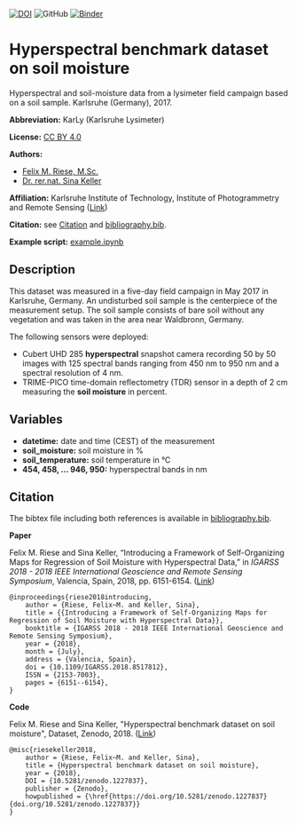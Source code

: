 [![DOI](https://zenodo.org/badge/DOI/10.5281/zenodo.1227836.svg)](https://doi.org/10.5281/zenodo.1227836)
![GitHub](https://img.shields.io/github/license/felixriese/hyperspectral-soilmoisture-dataset)
[![Binder](https://mybinder.org/badge_logo.svg)](https://mybinder.org/v2/gh/felixriese/hyperspectral-soilmoisture-dataset/master?filepath=example.ipynb)

# Hyperspectral benchmark dataset on soil moisture

Hyperspectral and soil-moisture data from a lysimeter field campaign based on a soil sample. Karlsruhe (Germany), 2017.

**Abbreviation:** KarLy (Karlsruhe Lysimeter)

**License:** [CC BY 4.0](LICENSE)

**Authors:**

- [Felix M. Riese, M.Sc.](mailto:github@felixriese.de)
- [Dr. rer.nat. Sina Keller](mailto:sina.keller@kit.edu)

**Affiliation:** Karlsruhe Institute of Technology, Institute of Photogrammetry and Remote Sensing ([Link](https://ipf.kit.edu))

**Citation:** see [Citation](#citation) and [bibliography.bib](bibliography.bib).

**Example script:** [example.ipynb](example.ipynb)


## Description

This dataset was measured in a five-day field campaign in May 2017 in Karlsruhe, Germany. An undisturbed soil sample is the centerpiece of the measurement setup. The soil sample consists of bare soil without any vegetation and was taken in the area near Waldbronn, Germany.

The following sensors were deployed:

- Cubert UHD 285 **hyperspectral** snapshot camera recording 50 by 50 images with 125 spectral bands ranging from 450 nm to 950 nm and a spectral resolution of 4 nm.
- TRIME-PICO time-domain reflectometry (TDR) sensor in a depth of 2 cm measuring the **soil moisture** in percent.

## Variables

- **datetime:** date and time (CEST) of the measurement
- **soil_moisture:** soil moisture in %
- **soil_temperature:** soil temperature in °C
- **454, 458, … 946, 950:** hyperspectral bands in nm


## Citation

The bibtex file including both references is available in [bibliography.bib](bibliography.bib).

**Paper**

Felix M. Riese and Sina Keller, “Introducing a Framework of Self-Organizing Maps for Regression of Soil Moisture with Hyperspectral Data,” in *IGARSS 2018 - 2018 IEEE International Geoscience and Remote Sensing Symposium*, Valencia, Spain, 2018, pp. 6151-6154. ([Link](https://doi.org/10.1109/IGARSS.2018.8517812))

```
@inproceedings{riese2018introducing,
    author = {Riese, Felix~M. and Keller, Sina},
    title = {{Introducing a Framework of Self-Organizing Maps for Regression of Soil Moisture with Hyperspectral Data}},
    booktitle = {IGARSS 2018 - 2018 IEEE International Geoscience and Remote Sensing Symposium},
    year = {2018},
    month = {July},
    address = {Valencia, Spain},
    doi = {10.1109/IGARSS.2018.8517812},
    ISSN = {2153-7003},
    pages = {6151--6154},
}
```

**Code**

Felix M. Riese and Sina Keller, "Hyperspectral benchmark dataset on soil moisture", Dataset, Zenodo, 2018. ([Link](http://doi.org/10.5281/zenodo.1227836))

```
@misc{riesekeller2018,
    author = {Riese, Felix~M. and Keller, Sina},
    title = {Hyperspectral benchmark dataset on soil moisture},
    year = {2018},
    DOI = {10.5281/zenodo.1227837},
    publisher = {Zenodo},
    howpublished = {\href{https://doi.org/10.5281/zenodo.1227837}{doi.org/10.5281/zenodo.1227837}}
}
```

